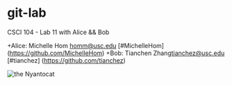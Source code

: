 git-lab
=======

CSCI 104 - Lab 11 with Alice &amp;&amp; Bob

+Alice: Michelle Hom <homm@usc.edu> [#MichelleHom] (https://github.com/MichelleHom)
+Bob: Tianchen Zhang<tianchez@usc.edu> [#tianchez] (https://github.com/tianchez)

![the Nyantocat](https://octodex.github.com/images/nyantocat.gif)

